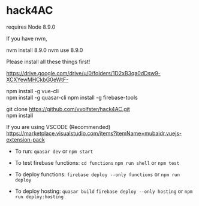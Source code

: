 # hack4AC

requires Node 8.9.0  

If you have nvm,

nvm install 8.9.0
nvm use 8.9.0

Please install all these things first!

https://drive.google.com/drive/u/0/folders/1D2xB3qa0dDsw9-XCXYewMHCkbG0eWtF-  

npm install -g vue-cli  
npm install -g quasar-cli
npm install -g firebase-tools

git clone https://github.com/vvolfster/hack4AC.git  
npm install




If you are using VSCODE (Recommended)  
https://marketplace.visualstudio.com/items?itemName=mubaidr.vuejs-extension-pack  


* To run:
`quasar dev`
or `npm start`

* To test firebase functions:
`cd functions`
`npm run shell`
or `npm test`

* To deploy functions:
`firebase deploy --only functions`
or `npm run deploy`

* To deploy hosting:
`quasar build`
`firebase deploy --only hosting`
or `npm run deploy:hosting`